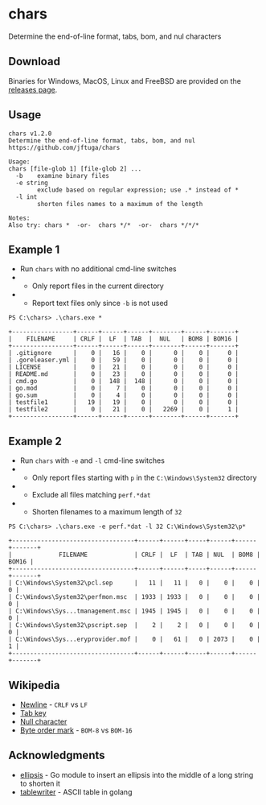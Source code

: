 # chars
Determine the end-of-line format, tabs, bom, and nul characters

## Download

Binaries for Windows, MacOS, Linux and FreeBSD are provided on the
[releases page](https://github.com/jftuga/chars/releases).

## Usage

```shell
chars v1.2.0
Determine the end-of-line format, tabs, bom, and nul
https://github.com/jftuga/chars

Usage:
chars [file-glob 1] [file-glob 2] ...
  -b    examine binary files
  -e string
        exclude based on regular expression; use .* instead of *
  -l int
        shorten files names to a maximum of the length

Notes:
Also try: chars *  -or-  chars */*  -or-  chars */*/*
```

## Example 1

* Run `chars` with no additional cmd-line switches
* * Only report files in the current directory
* * Report text files only since `-b` is not used

```shell
PS C:\chars> .\chars.exe *

+-----------------+------+------+------+--------+------+-------+
|    FILENAME     | CRLF |  LF  | TAB  |  NUL   | BOM8 | BOM16 |
+-----------------+------+------+------+--------+------+-------+
| .gitignore      |    0 |   16 |    0 |      0 |    0 |     0 |
| .goreleaser.yml |    0 |   59 |    0 |      0 |    0 |     0 |
| LICENSE         |    0 |   21 |    0 |      0 |    0 |     0 |
| README.md       |    0 |   23 |    0 |      0 |    0 |     0 |
| cmd.go          |    0 |  148 |  148 |      0 |    0 |     0 |
| go.mod          |    0 |    7 |    0 |      0 |    0 |     0 |
| go.sum          |    0 |    4 |    0 |      0 |    0 |     0 |
| testfile1       |   19 |   19 |    0 |      0 |    0 |     0 |
| testfile2       |    0 |   21 |    0 |   2269 |    0 |     1 |
+-----------------+------+------+------+--------+------+-------+
```

## Example 2

* Run `chars` with `-e` and `-l` cmd-line switches
* * Only report files starting with `p` in the `C:\Windows\System32` directory
* * Exclude all files matching `perf.*dat`
* * Shorten filenames to a maximum length of `32`

```shell
PS C:\chars> .\chars.exe -e perf.*dat -l 32 C:\Windows\System32\p*

+----------------------------------+------+------+-----+------+------+-------+
|             FILENAME             | CRLF |  LF  | TAB | NUL  | BOM8 | BOM16 |
+----------------------------------+------+------+-----+------+------+-------+
| C:\Windows\System32\pcl.sep      |   11 |   11 |   0 |    0 |    0 |     0 |
| C:\Windows\System32\perfmon.msc  | 1933 | 1933 |   0 |    0 |    0 |     0 |
| C:\Windows\Sys...tmanagement.msc | 1945 | 1945 |   0 |    0 |    0 |     0 |
| C:\Windows\System32\pscript.sep  |    2 |    2 |   0 |    0 |    0 |     0 |
| C:\Windows\Sys...eryprovider.mof |    0 |   61 |   0 | 2073 |    0 |     1 |
+----------------------------------+------+------+-----+------+------+-------+
```

## Wikipedia

* [Newline](https://en.wikipedia.org/wiki/Newline#Representation) - `CRLF` vs `LF`
* [Tab key](https://en.wikipedia.org/wiki/Tab_key#Tab_characters)
* [Null character](https://en.wikipedia.org/wiki/Null_character)
* [Byte order mark](https://en.wikipedia.org/wiki/Byte_order_mark) - `BOM-8` vs `BOM-16`

## Acknowledgments

* [ellipsis](https://github.com/jftuga/ellipsis) - Go module to insert an ellipsis into the middle of a long string to shorten it
* [tablewriter](https://github.com/olekukonko/tablewriter) - ASCII table in golang
